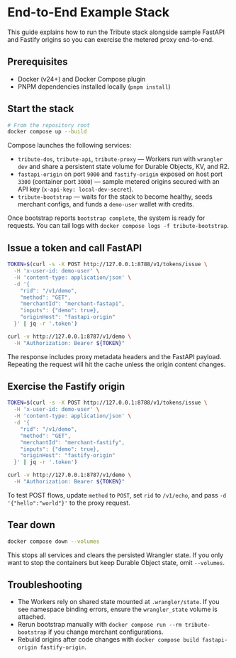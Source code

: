 # End-to-End Example Stack

This guide explains how to run the Tribute stack alongside sample FastAPI and
Fastify origins so you can exercise the metered proxy end-to-end.

## Prerequisites

- Docker (v24+) and Docker Compose plugin
- PNPM dependencies installed locally (`pnpm install`)

## Start the stack

```bash
# From the repository root
docker compose up --build
```

Compose launches the following services:

- `tribute-dos`, `tribute-api`, `tribute-proxy` — Workers run with `wrangler dev`
  and share a persistent state volume for Durable Objects, KV, and R2.
- `fastapi-origin` on port `9000` and `fastify-origin` exposed on host port `3300` (container port `3000`) — sample
  metered origins secured with an API key (`x-api-key: local-dev-secret`).
- `tribute-bootstrap` — waits for the stack to become healthy, seeds merchant
  configs, and funds a `demo-user` wallet with credits.

Once bootstrap reports `bootstrap complete`, the system is ready for requests.
You can tail logs with `docker compose logs -f tribute-bootstrap`.

## Issue a token and call FastAPI

```bash
TOKEN=$(curl -s -X POST http://127.0.0.1:8788/v1/tokens/issue \
  -H 'x-user-id: demo-user' \
  -H 'content-type: application/json' \
  -d '{
    "rid": "/v1/demo",
    "method": "GET",
    "merchantId": "merchant-fastapi",
    "inputs": {"demo": true},
    "originHost": "fastapi-origin"
  }' | jq -r '.token')

curl -v http://127.0.0.1:8787/v1/demo \
  -H "Authorization: Bearer ${TOKEN}"
```

The response includes proxy metadata headers and the FastAPI payload. Repeating
the request will hit the cache unless the origin content changes.

## Exercise the Fastify origin

```bash
TOKEN=$(curl -s -X POST http://127.0.0.1:8788/v1/tokens/issue \
  -H 'x-user-id: demo-user' \
  -H 'content-type: application/json' \
  -d '{
    "rid": "/v1/demo",
    "method": "GET",
    "merchantId": "merchant-fastify",
    "inputs": {"demo": true},
    "originHost": "fastify-origin"
  }' | jq -r '.token')

curl -v http://127.0.0.1:8787/v1/demo \
  -H "Authorization: Bearer ${TOKEN}"
```

To test POST flows, update `method` to `POST`, set `rid` to `/v1/echo`, and pass
`-d '{"hello":"world"}'` to the proxy request.

## Tear down

```bash
docker compose down --volumes
```

This stops all services and clears the persisted Wrangler state. If you only
want to stop the containers but keep Durable Object state, omit `--volumes`.

## Troubleshooting

- The Workers rely on shared state mounted at `.wrangler/state`. If you see
  namespace binding errors, ensure the `wrangler_state` volume is attached.
- Rerun bootstrap manually with `docker compose run --rm tribute-bootstrap` if
  you change merchant configurations.
- Rebuild origins after code changes with `docker compose build fastapi-origin
  fastify-origin`.
